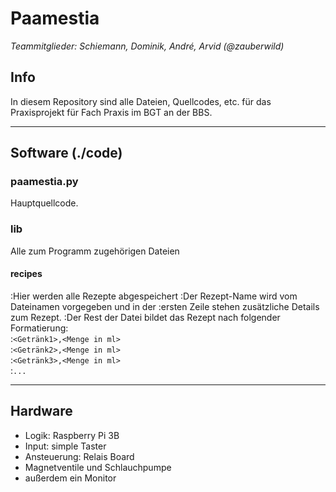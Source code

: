 Paamestia
=========
_Teammitglieder: Schiemann, Dominik, André, Arvid (@zauberwild)_

Info
----

In diesem Repository sind alle Dateien, Quellcodes, etc.
für das Praxisprojekt für Fach Praxis im BGT an der BBS.

---

Software (./code)
------------------------
### paamestia.py
Hauptquellcode.

### lib
Alle zum Programm zugehörigen Dateien
#### recipes
:Hier werden alle Rezepte abgespeichert
:Der Rezept-Name wird vom Dateinamen vorgegeben und in der
:ersten Zeile stehen zusätzliche Details zum Rezept.
:Der Rest der Datei bildet das Rezept nach folgender Formatierung:  
:`<Getränk1>,<Menge in ml>`  
:`<Getränk2>,<Menge in ml>`  
:`<Getränk3>,<Menge in ml>`  
:`...`

---

Hardware
--------
- Logik: Raspberry Pi 3B
- Input: simple Taster
- Ansteuerung: Relais Board
- Magnetventile und Schlauchpumpe
- außerdem ein Monitor

